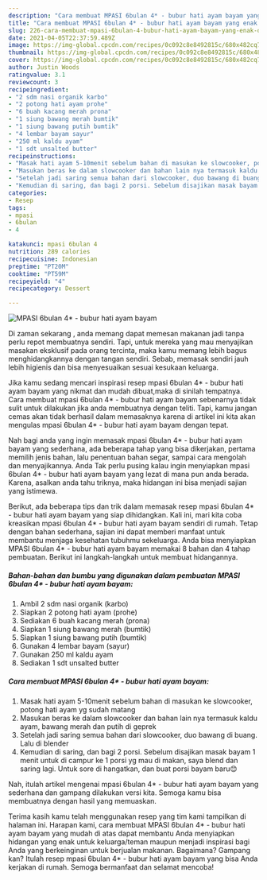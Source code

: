 ```yaml
---
description: "Cara membuat MPASI 6bulan 4* - bubur hati ayam bayam yang enak dan Mudah Dibuat"
title: "Cara membuat MPASI 6bulan 4* - bubur hati ayam bayam yang enak dan Mudah Dibuat"
slug: 226-cara-membuat-mpasi-6bulan-4-bubur-hati-ayam-bayam-yang-enak-dan-mudah-dibuat
date: 2021-04-05T22:37:59.489Z
image: https://img-global.cpcdn.com/recipes/0c092c8e8492815c/680x482cq70/mpasi-6bulan-4-bubur-hati-ayam-bayam-foto-resep-utama.jpg
thumbnail: https://img-global.cpcdn.com/recipes/0c092c8e8492815c/680x482cq70/mpasi-6bulan-4-bubur-hati-ayam-bayam-foto-resep-utama.jpg
cover: https://img-global.cpcdn.com/recipes/0c092c8e8492815c/680x482cq70/mpasi-6bulan-4-bubur-hati-ayam-bayam-foto-resep-utama.jpg
author: Justin Woods
ratingvalue: 3.1
reviewcount: 3
recipeingredient:
- "2 sdm nasi organik karbo"
- "2 potong hati ayam prohe"
- "6 buah kacang merah prona"
- "1 siung bawang merah bumtik"
- "1 siung bawang putih bumtik"
- "4 lembar bayam sayur"
- "250 ml kaldu ayam"
- "1 sdt unsalted butter"
recipeinstructions:
- "Masak hati ayam 5-10menit sebelum bahan di masukan ke slowcooker, potong hati ayam yg sudah matang"
- "Masukan beras ke dalam slowcooker dan bahan lain nya termasuk kaldu ayam, bawang merah dan putih di geprek"
- "Setelah jadi saring semua bahan dari slowcooker, duo bawang di buang. Lalu di blender"
- "Kemudian di saring, dan bagi 2 porsi. Sebelum disajikan masak bayam 1 menit untuk di campur ke 1 porsi yg mau di makan, saya blend dan saring lagi. Untuk sore di hangatkan, dan buat porsi bayam baru😊"
categories:
- Resep
tags:
- mpasi
- 6bulan
- 4

katakunci: mpasi 6bulan 4 
nutrition: 289 calories
recipecuisine: Indonesian
preptime: "PT20M"
cooktime: "PT59M"
recipeyield: "4"
recipecategory: Dessert

---
```



![MPASI 6bulan 4* - bubur hati ayam bayam](https://img-global.cpcdn.com/recipes/0c092c8e8492815c/680x482cq70/mpasi-6bulan-4-bubur-hati-ayam-bayam-foto-resep-utama.jpg)

Di zaman  sekarang , anda memang dapat memesan makanan jadi tanpa perlu repot membuatnya sendiri. Tapi, untuk mereka yang mau menyajikan masakan eksklusif pada orang tercinta, maka kamu memang lebih bagus menghidangkannya dengan tangan sendiri. Sebab, memasak sendiri jauh lebih higienis dan bisa menyesuaikan sesuai kesukaan keluarga.

Jika kamu sedang mencari inspirasi resep mpasi 6bulan 4* - bubur hati ayam bayam yang nikmat dan mudah dibuat,maka di sinilah tempatnya. Cara membuat mpasi 6bulan 4* - bubur hati ayam bayam  sebenarnya tidak sulit untuk dilakukan jika anda membuatnya dengan teliti. Tapi, kamu jangan cemas akan tidak berhasil dalam memasaknya 
karena di artikel ini kita akan mengulas mpasi 6bulan 4* - bubur hati ayam bayam dengan tepat.  



Nah bagi anda yang ingin memasak mpasi 6bulan 4* - bubur hati ayam bayam yang sederhana, ada beberapa tahap yang bisa dikerjakan, pertama memilih jenis bahan, lalu penentuan bahan segar, sampai cara mengolah dan menyajikannya. Anda Tak perlu pusing kalau ingin menyiapkan mpasi 6bulan 4* - bubur hati ayam bayam yang lezat di mana pun anda berada. Karena, asalkan anda  tahu triknya, maka hidangan ini bisa menjadi sajian yang istimewa.

Berikut, ada beberapa tips dan trik dalam memasak resep mpasi 6bulan 4* - bubur hati ayam bayam yang siap dihidangkan. Kali ini, mari kita coba kreasikan mpasi 6bulan 4* - bubur hati ayam bayam sendiri di rumah. Tetap dengan bahan sederhana, sajian ini dapat memberi manfaat untuk membantu menjaga kesehatan tubuhmu sekeluarga. Anda bisa menyiapkan MPASI 6bulan 4* - bubur hati ayam bayam memakai 8 bahan dan 4 tahap pembuatan. Berikut ini langkah-langkah untuk membuat hidangannya.

<!--inarticleads1-->

##### Bahan-bahan dan bumbu yang digunakan dalam pembuatan MPASI 6bulan 4* - bubur hati ayam bayam:

1. Ambil 2 sdm nasi organik (karbo)
1. Siapkan 2 potong hati ayam (prohe)
1. Sediakan 6 buah kacang merah (prona)
1. Siapkan 1 siung bawang merah (bumtik)
1. Siapkan 1 siung bawang putih (bumtik)
1. Gunakan 4 lembar bayam (sayur)
1. Gunakan 250 ml kaldu ayam
1. Sediakan 1 sdt unsalted butter




<!--inarticleads2-->

##### Cara membuat MPASI 6bulan 4* - bubur hati ayam bayam:

1. Masak hati ayam 5-10menit sebelum bahan di masukan ke slowcooker, potong hati ayam yg sudah matang
1. Masukan beras ke dalam slowcooker dan bahan lain nya termasuk kaldu ayam, bawang merah dan putih di geprek
1. Setelah jadi saring semua bahan dari slowcooker, duo bawang di buang. Lalu di blender
1. Kemudian di saring, dan bagi 2 porsi. Sebelum disajikan masak bayam 1 menit untuk di campur ke 1 porsi yg mau di makan, saya blend dan saring lagi. Untuk sore di hangatkan, dan buat porsi bayam baru😊




Nah, itulah artikel mengenai  mpasi 6bulan 4* - bubur hati ayam bayam  yang sederhana dan gampang dilakukan versi kita. Semoga kamu bisa membuatnya dengan hasil yang memuaskan. 

Terima kasih kamu telah menggunakan resep yang tim kami tampilkan di halaman ini. Harapan kami, cara membuat  MPASI 6bulan 4* - bubur hati ayam bayam yang mudah di atas dapat membantu Anda menyiapkan hidangan yang enak untuk keluarga/teman maupun menjadi inspirasi bagi Anda yang berkeinginan untuk berjualan makanan. Bagaimana? Gampang kan? Itulah resep mpasi 6bulan 4* - bubur hati ayam bayam yang bisa Anda kerjakan di rumah. Semoga bermanfaat dan selamat mencoba!

